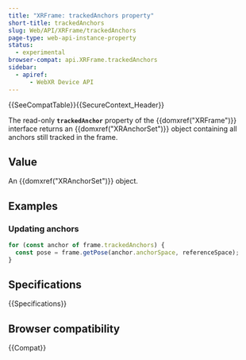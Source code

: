```yaml
---
title: "XRFrame: trackedAnchors property"
short-title: trackedAnchors
slug: Web/API/XRFrame/trackedAnchors
page-type: web-api-instance-property
status:
  - experimental
browser-compat: api.XRFrame.trackedAnchors
sidebar:
  - apiref:
      - WebXR Device API
---
```


{{SeeCompatTable}}{{SecureContext_Header}}

The read-only **`trackedAnchor`** property of the {{domxref("XRFrame")}} interface returns an {{domxref("XRAnchorSet")}} object containing all anchors still tracked in the frame.

## Value

An {{domxref("XRAnchorSet")}} object.

## Examples

### Updating anchors

```js
for (const anchor of frame.trackedAnchors) {
  const pose = frame.getPose(anchor.anchorSpace, referenceSpace);
}
```

## Specifications

{{Specifications}}

## Browser compatibility

{{Compat}}

